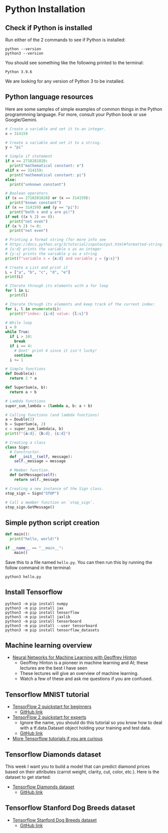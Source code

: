 # Python Installation

## Check if Python is installed

Run either of the 2 commands to see if Python is installed:

```shell
python --version
python3 --version
```

You should see something like the following printed to the terminal:

```
Python 3.9.6
```

We are looking for any version of Python 3 to be installed.

## Python language resources

Here are some samples of simple examples of common things in the Python
programmning language. For more, consult your Python book or use Google/Gemini.

```python
# Create a variable and set it to an integer.
x = 314159

# Create a variable and set it to a string.
y = "pi"

# Simple if statement
if x == 2718281828:
  print("mathematical constant: e")
elif x == 314159:
  print("mathematical constant: pi")
else:
  print("unknown constant")

# Boolean operators
if (x == 2718281828) or (x == 314159):
  print("known constant")
if (x == 314159) and (y == "pi"):
  print("both x and y are pi!")
if not ((x % 2) == 0):
  print("not even")
if (x % 2) != 0:
  print("not even")

# Printing a format string (for more info see
# https://docs.python.org/3/tutorial/inputoutput.html#formatted-string-literals)
# {x:d} prints the variable x as an integer
# {y:s} prints the variable y as a string
print(f"variable x = {x:d} and variable y = {y:s}")

# Create a List and print it
L = ["a", "b", "c", "d", "e"]
print(L)

# Iterate through its elements with a for loop
for l in L:
  print(l)

# Iterate through its elements and keep track of the current index:
for i, l in enumerate(L):
  print(f"index: {i:d} value: {l:s}")

# While loop
i = 0
while True:
  if i > 10:
    break
  if i == 4:
    # Dont' print 4 since it isn't lucky!
    continue
  i += 1

# Simple functions
def Double(a):
  return 2 * a

def SuperSum(a, b):
  return a + b

# Lambda functions
super_sum_lambda = (lambda a, b: a + b)

# Calling functions (and lambda functions)
a = Double(2)
b = SuperSum(a, 2)
c = super_sum_lambda(a, b)
print(f"{a:d}, {b:d}, {c:d}")

# Creating a class
class Sign:
  # Constructor.
  def __init__(self, message):
    self._message = message

  # Member function.
  def GetMessage(self):
    return self._message

# Creating a new instance of the Sign class.
stop_sign = Sign("STOP")

# Call a member function on `stop_sign`.
stop_sign.GetMessage()
```

## Simple python script creation

```python
def main():
  print("hello, world!")

if __name__ == "__main__":
    main()
```

Save this to a file named `hello.py`. You can then run this by running the
follow command in the terminal:

```shell
python3 hello.py
```

## Install Tensorflow

```shell
python3 -m pip install numpy
python3 -m pip install jax
python3 -m pip install tensorflow
python3 -m pip install jaxlib
python3 -m pip install tensorboard
python3 -m pip install --user tensorboard
python3 -m pip install tensorflow_datasets
```

## Machine learning overview
-   [Neural Networks for Machine Learning with Geoffrey Hinton](https://www.youtube.com/playlist?list=PLLssT5z_DsK_gyrQ_biidwvPYCRNGI3iv)
    -   Geoffrey Hinton is a pioneer in machine learning and AI; these lectures
        are the best I have seen
    -   These lectures will give an overview of machine learning.
    -   Watch a few of these and ask me questions if you are confused.

## Tensorflow MNIST tutorial

-   [TensorFlow 2 quickstart for beginners](https://www.tensorflow.org/tutorials/quickstart/beginner)
    -   [GitHub link](https://github.com/tensorflow/docs/blob/master/site/en/tutorials/quickstart/beginner.ipynb)
-   [TensorFlow 2 quickstart for experts](https://www.tensorflow.org/tutorials/quickstart/advanced)
    -   Ignore the name, you should do this tutorial so you know how to deal
        with a tf.data.Dataset object holding your training and test data.
    -   [GitHub link](https://github.com/tensorflow/docs/blob/master/site/en/tutorials/quickstart/advanced.ipynb)
-   [More Tensorflow tutorials if you are curious](https://www.tensorflow.org/tutorials)

## Tensorflow Diamonds dataset

This week I want you to build a model that can predict diamond prices based on
their attributes (carrot weight, clarity, cut, color, etc.). Here is the
dataset to get started:

-   [Tensorflow Diamonds dataset](https://www.tensorflow.org/datasets/catalog/diamonds)
    -   [GitHub link](https://github.com/tensorflow/datasets/blob/master/docs/catalog/diamonds.md)

## Tensorflow Stanford Dog Breeds dataset

-   [Tensorflow Stanford Dog Breeds dataset](https://www.tensorflow.org/datasets/catalog/stanford_dogs)
    -   [GitHub link](https://github.com/tensorflow/datasets/blob/master/docs/catalog/stanford_dogs.md)
